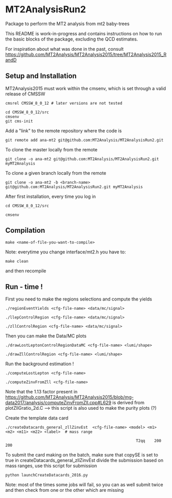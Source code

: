 # MT2AnalysisRun2 
Package to perform the MT2 analysis from mt2 baby-trees

 This README is work-in-progress and contains instructions on how to run 
 the basic blocks of the package, excluding the QCD estimates.

 For inspiration about what was done in the past, consult
 https://github.com/MT2Analysis/MT2Analysis2015/tree/MT2Analysis2015_RandD

## Setup and Installation
MT2Analysis2015 must work within the cmsenv, which is set through a valid release of CMSSW

```
cmsrel CMSSW_8_0_12 # later versions are not tested
```

```
cd CMSSW_8_0_12/src
cmsenv
git cms-init
```

Add a "link" to the remote repository where the code is

```git remote add ana-mt2 git@github.com:MT2Analysis/MT2AnalysisRun2.git```

To clone the master locally from the remote

```
git clone -o ana-mt2 git@github.com:MT2Analysis/MT2AnalysisRun2.git myMT2Analysis
```

To clone a given branch locally from the remote

```
git clone -o ana-mt2 -b <branch-name> git@github.com:MT2Analysis/MT2AnalysisRun2.git myMT2Analysis
```

After first installation, every time you log in

```cd CMSSW_8_0_12/src```

```cmsenv```

## Compilation

```make <name-of-file-you-want-to-compile>```

Note: everytime you change interface/mt2.h you have to:

```make clean```

and then recompile

## Run - time !

First you need to make the regions selections and compute the yields

```./regionEventYields <cfg-file-name> <data/mc/signal>```

```./llepControlRegion <cfg-file-name> <data/mc/signal>```

```./zllControlRegion <cfg-file-name> <data/mc/signal>```

Then you can make the Data/MC plots

```./drawLostLeptonControlRegionDataMC <cfg-file-name> <lumi/shape>```

```./drawZllControlRegion <cfg-file-name> <lumi/shape>```

Run the background estimation !

```./computeLostLepton <cfg-file-name> ```

```./computeZinvFromZll <cfg-file-name> ```

Note that the 1.13 factor present in https://github.com/MT2Analysis/MT2Analysis2015/blob/mg-data2017/analysis/computeZinvFromZll.cpp#L629 
is derived from plotZllGratio_2d.C   --> this script is also used to make the purity plots (?)

Create the template data card

```./createDatacards_general_zllZinvEst  <cfg-file-name> <model> <m1> <m2> <m11> <m22> <label>  # mass range```

```                                                          T2qq    200    200                    ```

To submit the card making on the batch, make sure that copySE is set to true in createDatacards_general_zllZinvEst 
divide the submission based on mass ranges, use this script for submission

```python launchCreateDatacards_2016.py```

Note: most of the times some jobs will fail, so you can as well submit twice and then check from one or the other which are missing 
